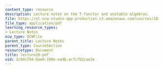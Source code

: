 ```yaml
---
content_type: resource
description: Lecture notes on the T-functor and unstable algebras.
file: https://ol-ocw-studio-app-production.s3.amazonaws.com/courses/18-917-topics-in-algebraic-topology-the-sullivan-conjecture-fall-2007/2c04cf948ae0198eea9bac7c7b2cae2e_lecture20.pdf
file_type: application/pdf
learning_resource_types:
- Lecture Notes
ocw_type: OCWFile
parent_title: Lecture Notes
parent_type: CourseSection
resourcetype: Document
title: lecture20.pdf
uid: 2c04cf94-8ae0-198e-ea9b-ac7c7b2cae2e
---
```

